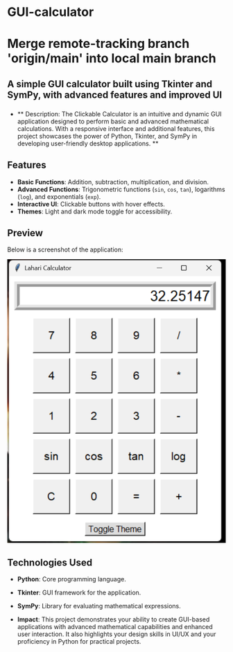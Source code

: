 # GUI-calculator
# Merge remote-tracking branch 'origin/main' into local main branch

## A simple GUI calculator built using Tkinter and SymPy, with advanced features and improved UI

### 
- ** Description: The Clickable Calculator is an intuitive and dynamic GUI application designed to perform basic and advanced mathematical calculations. With a responsive interface and additional features, this project showcases the power of Python, Tkinter, and SymPy in developing user-friendly desktop applications. **


## Features
- **Basic Functions**: Addition, subtraction, multiplication, and division.
- **Advanced Functions**: Trigonometric functions (`sin`, `cos`, `tan`), logarithms (`log`), and exponentials (`exp`).
- **Interactive UI**: Clickable buttons with hover effects.
- **Themes**: Light and dark mode toggle for accessibility.

## Preview
Below is a screenshot of the application:

![Calculator Screenshot](demo_image.jpg.png "Lahari Calculator Interface")

## Technologies Used
- **Python**: Core programming language.
- **Tkinter**: GUI framework for the application.
- **SymPy**: Library for evaluating mathematical expressions.

- **Impact**: This project demonstrates your ability to create GUI-based applications with advanced mathematical capabilities and enhanced user interaction. It also highlights your design skills in UI/UX and your proficiency in Python for practical projects.




